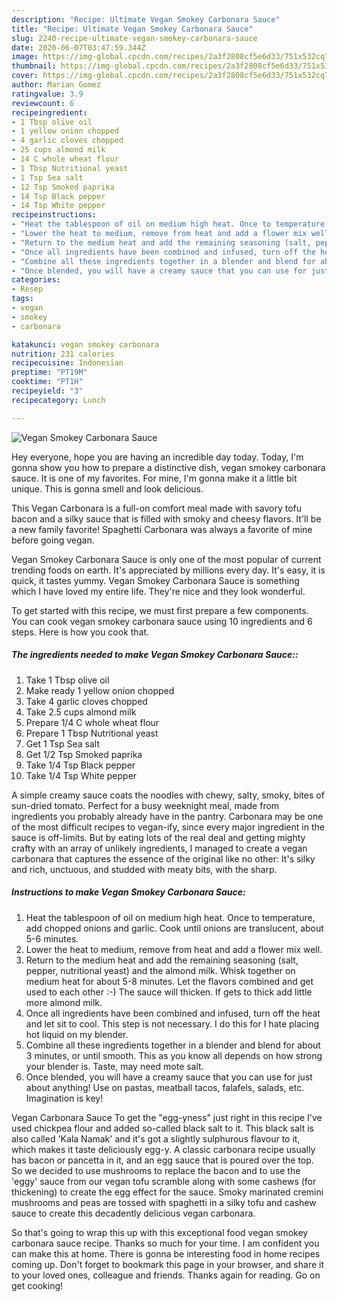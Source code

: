 ```yaml
---
description: "Recipe: Ultimate Vegan Smokey Carbonara Sauce"
title: "Recipe: Ultimate Vegan Smokey Carbonara Sauce"
slug: 2240-recipe-ultimate-vegan-smokey-carbonara-sauce
date: 2020-06-07T03:47:59.344Z
image: https://img-global.cpcdn.com/recipes/2a3f2808cf5e6d33/751x532cq70/vegan-smokey-carbonara-sauce-recipe-main-photo.jpg
thumbnail: https://img-global.cpcdn.com/recipes/2a3f2808cf5e6d33/751x532cq70/vegan-smokey-carbonara-sauce-recipe-main-photo.jpg
cover: https://img-global.cpcdn.com/recipes/2a3f2808cf5e6d33/751x532cq70/vegan-smokey-carbonara-sauce-recipe-main-photo.jpg
author: Marian Gomez
ratingvalue: 3.9
reviewcount: 6
recipeingredient:
- 1 Tbsp olive oil
- 1 yellow onion chopped
- 4 garlic cloves chopped
- 25 cups almond milk
- 14 C whole wheat flour
- 1 Tbsp Nutritional yeast
- 1 Tsp Sea salt
- 12 Tsp Smoked paprika
- 14 Tsp Black pepper
- 14 Tsp White pepper
recipeinstructions:
- "Heat the tablespoon of oil on medium high heat. Once to temperature, add chopped onions and garlic. Cook until onions are translucent, about 5-6 minutes."
- "Lower the heat to medium, remove from heat and add a flower mix well."
- "Return to the medium heat and add the remaining seasoning (salt, pepper, nutritional yeast) and the almond milk. Whisk together on medium heat for about 5-8 minutes. Let the flavors combined and get used to each other :-) The sauce will thicken. If gets to thick add little more almond milk."
- "Once all ingredients have been combined and infused, turn off the heat and let sit to cool. This step is not necessary. I do this for I hate placing hot liquid on my blender."
- "Combine all these ingredients together in a blender and blend for about 3 minutes, or until smooth. This as you know all depends on how strong your blender is. Taste, may need mote salt."
- "Once blended, you will have a creamy sauce that you can use for just about anything! Use on pastas, meatball tacos, falafels, salads, etc. Imagination is key!"
categories:
- Resep
tags:
- vegan
- smokey
- carbonara

katakunci: vegan smokey carbonara
nutrition: 231 calories
recipecuisine: Indonesian
preptime: "PT19M"
cooktime: "PT1H"
recipeyield: "3"
recipecategory: Lunch

---
```



![Vegan Smokey Carbonara Sauce](https://img-global.cpcdn.com/recipes/2a3f2808cf5e6d33/751x532cq70/vegan-smokey-carbonara-sauce-recipe-main-photo.jpg)

Hey everyone, hope you are having an incredible day today. Today, I'm gonna show you how to prepare a distinctive dish, vegan smokey carbonara sauce. It is one of my favorites. For mine, I'm gonna make it a little bit unique. This is gonna smell and look delicious.

This Vegan Carbonara is a full-on comfort meal made with savory tofu bacon and a silky sauce that is filled with smoky and cheesy flavors. It&#39;ll be a new family favorite! Spaghetti Carbonara was always a favorite of mine before going vegan.

Vegan Smokey Carbonara Sauce is only one of the most popular of current trending foods on earth. It's appreciated by millions every day. It's easy, it is quick, it tastes yummy. Vegan Smokey Carbonara Sauce is something which I have loved my entire life. They're nice and they look wonderful.


To get started with this recipe, we must first prepare a few components. You can cook vegan smokey carbonara sauce using 10 ingredients and 6 steps. Here is how you cook that.

##### The ingredients needed to make Vegan Smokey Carbonara Sauce::

1. Take 1 Tbsp olive oil
1. Make ready 1 yellow onion chopped
1. Take 4 garlic cloves chopped
1. Take 2.5 cups almond milk
1. Prepare 1/4 C whole wheat flour
1. Prepare 1 Tbsp Nutritional yeast
1. Get 1 Tsp Sea salt
1. Get 1/2 Tsp Smoked paprika
1. Take 1/4 Tsp Black pepper
1. Take 1/4 Tsp White pepper


A simple creamy sauce coats the noodles with chewy, salty, smoky, bites of sun-dried tomato. Perfect for a busy weeknight meal, made from ingredients you probably already have in the pantry. Carbonara may be one of the most difficult recipes to vegan-ify, since every major ingredient in the sauce is off-limits. But by eating lots of the real deal and getting mighty crafty with an array of unlikely ingredients, I managed to create a vegan carbonara that captures the essence of the original like no other: It&#39;s silky and rich, unctuous, and studded with meaty bits, with the sharp. 

##### Instructions to make Vegan Smokey Carbonara Sauce:

1. Heat the tablespoon of oil on medium high heat. Once to temperature, add chopped onions and garlic. Cook until onions are translucent, about 5-6 minutes.
1. Lower the heat to medium, remove from heat and add a flower mix well.
1. Return to the medium heat and add the remaining seasoning (salt, pepper, nutritional yeast) and the almond milk. Whisk together on medium heat for about 5-8 minutes. Let the flavors combined and get used to each other :-) The sauce will thicken. If gets to thick add little more almond milk.
1. Once all ingredients have been combined and infused, turn off the heat and let sit to cool. This step is not necessary. I do this for I hate placing hot liquid on my blender.
1. Combine all these ingredients together in a blender and blend for about 3 minutes, or until smooth. This as you know all depends on how strong your blender is. Taste, may need mote salt.
1. Once blended, you will have a creamy sauce that you can use for just about anything! Use on pastas, meatball tacos, falafels, salads, etc. Imagination is key!


Vegan Carbonara Sauce To get the &#34;egg-yness&#34; just right in this recipe I&#39;ve used chickpea flour and added so-called black salt to it. This black salt is also called &#39;Kala Namak&#39; and it&#39;s got a slightly sulphurous flavour to it, which makes it taste deliciously egg-y. A classic carbonara recipe usually has bacon or pancetta in it, and an egg sauce that is poured over the top. So we decided to use mushrooms to replace the bacon and to use the &#39;eggy&#39; sauce from our vegan tofu scramble along with some cashews (for thickening) to create the egg effect for the sauce. Smoky marinated cremini mushrooms and peas are tossed with spaghetti in a silky tofu and cashew sauce to create this decadently delicious vegan carbonara. 

So that's going to wrap this up with this exceptional food vegan smokey carbonara sauce recipe. Thanks so much for your time. I am confident you can make this at home. There is gonna be interesting food in home recipes coming up. Don't forget to bookmark this page in your browser, and share it to your loved ones, colleague and friends. Thanks again for reading. Go on get cooking!
